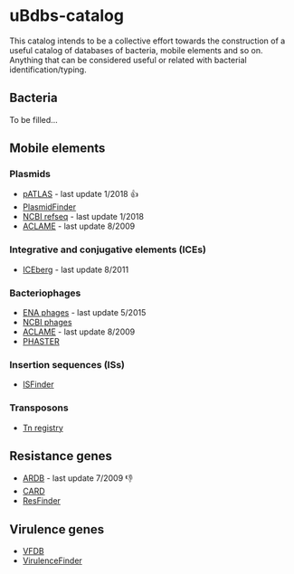 # uBdbs-catalog

This catalog intends to be a collective effort towards the construction
of a useful catalog of databases of bacteria, mobile elements and so on.
Anything that can be considered useful or related with bacterial
identification/typing.

## Bacteria

To be filled...

## Mobile elements

### Plasmids

* [pATLAS](www.patlas.site) - last update 1/2018 :+1:
* [PlasmidFinder](https://cge.cbs.dtu.dk/services/PlasmidFinder/)
* [NCBI refseq](ftp://ftp.ncbi.nlm.nih.gov/refseq/release/plasmid/) -
last update 1/2018
* [ACLAME](http://aclame.ulb.ac.be/) - last update 8/2009

### Integrative and conjugative elements (ICEs)

* [ICEberg](http://db-mml.sjtu.edu.cn/ICEberg/) - last update 8/2011

### Bacteriophages

* [ENA phages](https://www.ebi.ac.uk/genomes/phage.html) - last update 5/2015
* [NCBI phages](https://www.ncbi.nlm.nih.gov/genomes/GenomesGroup.cgi?taxid=10239&host=bacteria)
* [ACLAME](http://aclame.ulb.ac.be/) - last update 8/2009
* [PHASTER](http://phaster.ca/)

### Insertion sequences (ISs)

* [ISFinder](https://www-is.biotoul.fr/)

### Transposons

* [Tn registry](http://transposon.lstmed.ac.uk/tn-registry)

## Resistance genes

* [ARDB](https://ardb.cbcb.umd.edu/) - last update 7/2009 :-1:
* [CARD](https://card.mcmaster.ca/)
* [ResFinder](https://cge.cbs.dtu.dk/services/ResFinder/)

## Virulence genes

* [VFDB](http://www.mgc.ac.cn/VFs/)
* [VirulenceFinder](https://cge.cbs.dtu.dk/services/VirulenceFinder/)
